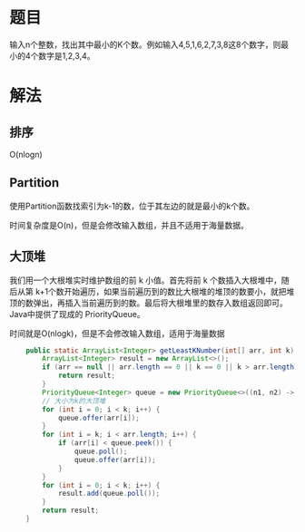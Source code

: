 # 题目

输入n个整数，找出其中最小的K个数。例如输入4,5,1,6,2,7,3,8这8个数字，则最小的4个数字是1,2,3,4。

# 解法

## 排序

O(nlogn)

## Partition

使用Partition函数找索引为k-1的数，位于其左边的就是最小的k个数。

时间复杂度是O(n)，但是会修改输入数组，并且不适用于海量数据。

## 大顶堆

我们用一个大根堆实时维护数组的前 k 小值。首先将前 k 个数插入大根堆中，随后从第 k+1个数开始遍历，如果当前遍历到的数比大根堆的堆顶的数要小，就把堆顶的数弹出，再插入当前遍历到的数。最后将大根堆里的数存入数组返回即可。Java中提供了现成的 PriorityQueue。

时间就是O(nlogk)，但是不会修改输入数组，适用于海量数据

```java
    public static ArrayList<Integer> getLeastKNumber(int[] arr, int k) {
        ArrayList<Integer> result = new ArrayList<>();
        if (arr == null || arr.length == 0 || k == 0 || k > arr.length) {
            return result;
        }
        PriorityQueue<Integer> queue = new PriorityQueue<>((n1, n2) -> n2 - n1);
        // 大小为k的大顶堆
        for (int i = 0; i < k; i++) {
            queue.offer(arr[i]);
        }
        for (int i = k; i < arr.length; i++) {
            if (arr[i] < queue.peek()) {
                queue.poll();
                queue.offer(arr[i]);
            }
        }
        for (int i = 0; i < k; i++) {
            result.add(queue.poll());
        }
        return result;
    }
```

